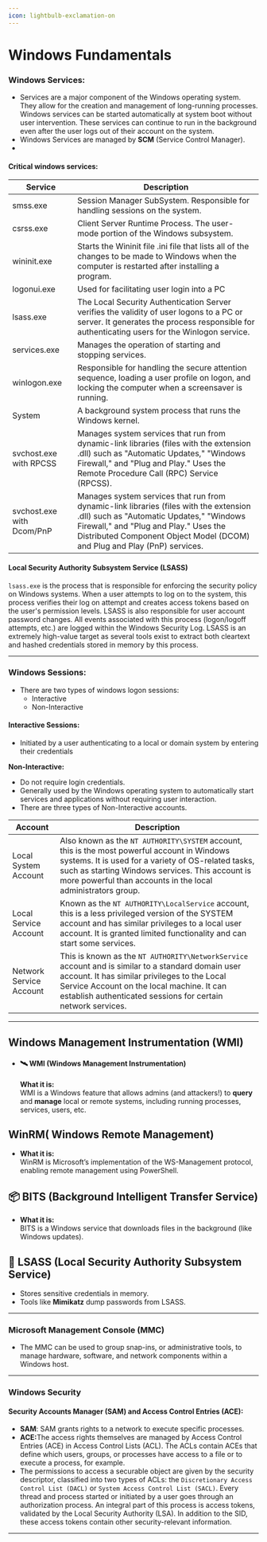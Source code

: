 ```yaml
---
icon: lightbulb-exclamation-on
---
```


# Windows Fundamentals

### Windows Services:

* Services are a major component of the Windows operating system. They allow for the creation and management of long-running processes. Windows services can be started automatically at system boot without user intervention. These services can continue to run in the background even after the user logs out of their account on the system.
* Windows Services are managed by **SCM** (Service Control Manager).
*



#### &#x20;Critical windows services:

| Service                   | Description                                                                                                                                                                                                                                             |
| ------------------------- | ------------------------------------------------------------------------------------------------------------------------------------------------------------------------------------------------------------------------------------------------------- |
| smss.exe                  | Session Manager SubSystem. Responsible for handling sessions on the system.                                                                                                                                                                             |
| csrss.exe                 | Client Server Runtime Process. The user-mode portion of the Windows subsystem.                                                                                                                                                                          |
| wininit.exe               | Starts the Wininit file .ini file that lists all of the changes to be made to Windows when the computer is restarted after installing a program.                                                                                                        |
| logonui.exe               | Used for facilitating user login into a PC                                                                                                                                                                                                              |
| lsass.exe                 | The Local Security Authentication Server verifies the validity of user logons to a PC or server. It generates the process responsible for authenticating users for the Winlogon service.                                                                |
| services.exe              | Manages the operation of starting and stopping services.                                                                                                                                                                                                |
| winlogon.exe              | Responsible for handling the secure attention sequence, loading a user profile on logon, and locking the computer when a screensaver is running.                                                                                                        |
| System                    | A background system process that runs the Windows kernel.                                                                                                                                                                                               |
| svchost.exe with RPCSS    | Manages system services that run from dynamic-link libraries (files with the extension .dll) such as "Automatic Updates," "Windows Firewall," and "Plug and Play." Uses the Remote Procedure Call (RPC) Service (RPCSS).                                |
| svchost.exe with Dcom/PnP | Manages system services that run from dynamic-link libraries (files with the extension .dll) such as "Automatic Updates," "Windows Firewall," and "Plug and Play." Uses the Distributed Component Object Model (DCOM) and Plug and Play (PnP) services. |



#### Local Security Authority Subsystem Service (LSASS)

`lsass.exe` is the process that is responsible for enforcing the security policy on Windows systems. When a user attempts to log on to the system, this process verifies their log on attempt and creates access tokens based on the user's permission levels. LSASS is also responsible for user account password changes. All events associated with this process (logon/logoff attempts, etc.) are logged within the Windows Security Log. LSASS is an extremely high-value target as several tools exist to extract both cleartext and hashed credentials stored in memory by this process.



***



### Windows Sessions:

* There are two types of windows logon sessions:
  * Interactive&#x20;
  * Non-Interactive

#### Interactive Sessions:

* Initiated by a user authenticating to a local or domain system by entering their credentials

**Non-Interactive:**

* Do not require login credentials.
* Generally used by the Windows operating system to automatically start services and applications without requiring user interaction.
* There are three types of Non-Interactive accounts.

| Account                 | Description                                                                                                                                                                                                                                                            |
| ----------------------- | ---------------------------------------------------------------------------------------------------------------------------------------------------------------------------------------------------------------------------------------------------------------------- |
| Local System Account    | Also known as the `NT AUTHORITY\SYSTEM` account, this is the most powerful account in Windows systems. It is used for a variety of OS-related tasks, such as starting Windows services. This account is more powerful than accounts in the local administrators group. |
| Local Service Account   | Known as the `NT AUTHORITY\LocalService` account, this is a less privileged version of the SYSTEM account and has similar privileges to a local user account. It is granted limited functionality and can start some services.                                         |
| Network Service Account | This is known as the `NT AUTHORITY\NetworkService` account and is similar to a standard domain user account. It has similar privileges to the Local Service Account on the local machine. It can establish authenticated sessions for certain network services.        |

***

## Windows Management Instrumentation (WMI)

*   #### 🛰️ **WMI (Windows Management Instrumentation)**

    **What it is:**\
    WMI is a Windows feature that allows admins (and attackers!) to **query** and **manage** local or remote systems, including running processes, services, users, etc.

## WinRM( Windows Remote Management)

* **What it is:**\
  WinRM is Microsoft’s implementation of the WS-Management protocol, enabling remote management using PowerShell.

## 📦 **BITS (Background Intelligent Transfer Service)**

* **What it is:**\
  BITS is a Windows service that downloads files in the background (like Windows updates).

## **🔐 LSASS (Local Security Authority Subsystem Service)**

* Stores sensitive credentials in memory.
* Tools like **Mimikatz** dump passwords from LSASS.

***

### Microsoft Management Console (MMC)

* The MMC can be used to group snap-ins, or administrative tools, to manage hardware, software, and network components within a Windows host.

***

### Windows Security

#### Security Accounts Manager (SAM) and Access Control Entries (ACE):

* **SAM**: SAM grants rights to a network to execute specific processes.
* **ACE:**&#x54;he access rights themselves are managed by Access Control Entries (ACE) in Access Control Lists (ACL). The ACLs contain ACEs that define which users, groups, or processes have access to a file or to execute a process, for example.
* The permissions to access a securable object are given by the security descriptor, classified into two types of ACLs: the `Discretionary Access Control List (DACL)` or `System Access Control List (SACL)`. Every thread and process started or initiated by a user goes through an authorization process. An integral part of this process is access tokens, validated by the Local Security Authority (LSA). In addition to the SID, these access tokens contain other security-relevant information.

***
